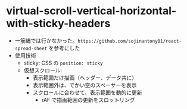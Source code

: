 # virtual-scroll-vertical-horizontal-with-sticky-headers

- 一筋縄では行かなかった。`https://github.com/sojinantony01/react-spread-sheet` を参考にした
- 使用技術
  - sticky: CSS の `position: sticky`
  - 仮想スクロール:
    - 表示範囲だけ描画（ヘッダー、データ共に）
    - 表示範囲外は、でかい空のスペーサーを表示
    - スクロールに合わせて、表示範囲を動的に更新
      - rAF で描画範囲の更新をスロットリング
